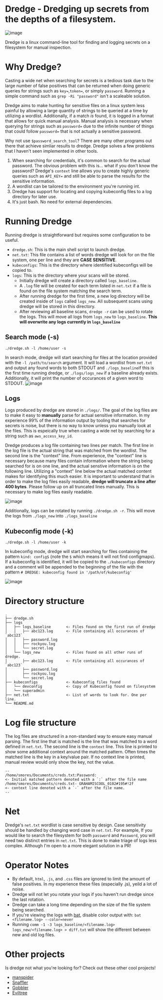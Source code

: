 # Dredge - Dredging up secrets from the depths of a filesystem.
![image](https://github.com/grahamhelton/dredge/assets/19278569/3b58847c-a9b7-46ba-b682-971010b372bf)

Dredge is a linux command-line tool for finding and logging secrets on a filesystem for manual inspection.

# Why Dredge?
Casting a wide net when searching for secrets is a tedious task due to the large number of false positives that can be returned when doing generic queries for strings such as `key=`,`token=`, or simply `password`. Running a simple command such as `grep -Ri "password"` isn't a scaleable solution.

Dredge aims to make hunting for sensitive files on a linux system less painful by allowing a large quantity of strings to be queried at a time by utilizing a wordlist. Additionally, if a match *is* found, it is logged in a format that allows for quick manual analysis. Manual analysis is necessary when querying for strings such as `password=` due to the infinite number of things that could follow `password=` that is not actually a sensitive password.

Why not use `$password_search_tool`? There are many other programs out there that achieve simliar results to dredge. Dredge solves a few problems that I haven't seen implemented in other tools. 
1. When searching for credentials, it's common to search for the actual password. The obvious problem with this is... what if you don't know the password? Dredge's `context` line allows you to create highly generic queries such as `API_KEY=` and still be able to parse the results for the sensitive information.
2. A wordlist can be tailored to the environment you're running int.
3. Dredge has support for locating and copying kubeconfig files to a log directory for later use.
4. It's just bash. No need for external dependencies. 

# Running Dredge
Running dredge is straightforward but requires some configuration to be useful.

- `dredge.sh`: This is the main shell script to launch dredge.
- `net.txt`: This file contains a list of words dredge will look for on the file system, one per line and they are **CASE SENSITIVE**.
- `kubeconfigs`: This is the directory where identified kubeconfigs will be copied to. 
- `logs`: This is the directory where your scans will be stored. 
    - Initially dredge will create a directory called `logs_baseline`. 
    - A `.log` file will be created for each term listed in `net.txt` if a file is found on the file system matching the search term.
    - After running dredge for the first time, a new log directory will be created inside of `logs` called `logs_new`. All subsequent scans using dredge will be stored in this directory.
    - After reviewing all baseline scans, `dredge -r` can be used to rotate the logs. This will move all logs from `logs_new` to `logs_baseline`. **This will overwrite any logs currently in `logs_baseline`**

## Search mode (-s)
`./dredge.sh -l /home/user -s`

In search mode, dredge will start searching for files at the location provided with the `-l /path/to/search` argument. It will load a wordlist from `net.txt` and output any found words to both STDOUT and `./logs_baseline`if this is the first time running dredge, or  `./logs/logs_new` if a baseline already exists. Additionally, it will print the number of occurances of a given word to STDOUT. 
![image](https://github.com/grahamhelton/dredge/assets/19278569/bd98d27e-489f-4493-ae6f-c1e8c475c55b)

## Logs
Logs produced by dredge are stored in `./logs/`. The goal of the log files are to make it easy to **manually** parse for actual sensitive information. In my experience 99% of the information output by tooling that searches for secrets is noise, but there is no way to know unless you manually look at the files. This is espeically true when casting a wide net by searching for a string such as `aws_access_key_id`. 

Dredge produces a log file containing two lines per match. The first line in the log file is the actual string that was matched from the wordlist. The second line is the "context" line. From experience, the "context" line is necessary because many files contain information where the string being searched for is on one line, and the actual senstive information is on the following line. Utilizing a "context" line below the actual matched content makes for identifying this much easier. It is important to understand that in order to make the log files easily readable, **dredge will truncate a line after 400 bytes**. Please follow up on all truncated lines manually. This is necessary to make log files easily readable.


![image](https://github.com/grahamhelton/dredge/assets/19278569/c5dc2bd3-81ef-4820-b957-5e18d0637aec)

Additionally, logs can be rotated by running `./dredge.sh -r`. This will move the logs from `./logs_new` into `./logs_baseline`


## Kubeconfig mode (-k)
`./dredge.sh -l /home/user -k`

In kubeconfig mode, dredge will start searching for files containing the pattern `kind: config$` (note the `$` which means it will not find configmaps). If a kubeconfig is identified, it will be copied to the `./kubeconfigs` directory and a comment will be appended to the beginning of the file with the pattern `# DREDGE: kubeconfig found in '/path/of/kubeconfig'`

![image](https://github.com/grahamhelton/dredge/assets/19278569/bc9f17e9-578c-4c88-8e4c-a43b52831aed)

# Directory structure
```
.
├── dredge.sh
├── logs
│   ├── logs_baseline       <- Files found on the first run of dredge
│   │   ├── abc123.log      <- File containing all occurances of `abc123`
│   │   ├── password.log
│   │   ├── rockyou.log
│   │   └── secret.log
│   └── logs_new            <- Files found on all other runs of dredge.
│       ├── abc123.log      <- File containing all occurances of `abc123`
│       ├── password.log
│       ├── rockyou.log
│       └── secret.log
├── kubeconfigs             <- Kubeconfig files found
│   └── devconfig           <- Copy of Kubeconfig found on filesystem
│   └── superadmin
├── net.txt                 <- List of words to look for. One per line.
└── README.md

```

# Log file structure 
The log files are structured in a non-standard way to ensure easy manual parsing. The first line that is matched is the line that was matched to a word defined in `net.txt`. The second line is the `context` line. This line is printed to show some additional context around the matched pattern. Often times the matched line is the key in a key/value pair. If no context line is printed, manual review would only show the key, not the value.
```
--
/home/smores/Documents/creds.txt:Password:                             <- Initial matched pattern denoted with a `:` after the file name
/home/smores/Documents/creds.txt- GRAHAMISCOOL_0102#195#!2f            <- context line denoted with a `-` after the file name.
--
```


# Net
Dredge's `net.txt` wordlist is case sensitive by design. Case sensitivity should be handled by changing word case in `net.txt`. For example, If you would like to search the filesystem for both `password` and `Password`, you will need two distinct entries in `net.txt`. This is done to make triage of logs less complex. Although I'm open to a more elegant solution in a PR!  


# Operator Notes
- By default, `html`, `.js`, and `.css` files are ignored to limit the amount of false positives. In my experience these files (especially .js), yeild a lot of noise.
- Dredge will not let you rotate your logs if you haven't run dredge since the last rotation.
- Dredge can take a long time depending on the size of the file system being searched. 
- If you're viewing the logs with [bat](https://github.com/sharkdp/bat), disable color output with: `bat <filename.log> --color=never` 
- Running `comm -1 -3 logs_baseline/<filename.log> logs_new/<filename.log> > diff.txt` will show the different between new and old log files.

# Other projects
Is dredge not what you're looking for? Check out these other cool projects!
- [manspider](https://github.com/blacklanternsecurity/MANSPIDER)
- [Snaffler](https://github.com/SnaffCon/Snaffler)
- [Gobbler](https://github.com/C-Sto/gobbler)
- [Eviltree](https://github.com/t3l3machus/eviltree)
